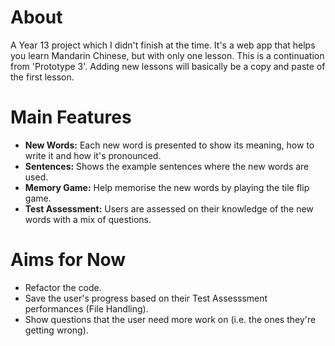 # About
A Year 13 project which I didn't finish at the time. It's a web app that helps you learn Mandarin Chinese, but with only one lesson.
This is a continuation from 'Prototype 3'. Adding new lessons will basically be a copy and paste of the first lesson.

# Main Features
- **New Words:** Each new word is presented to show its meaning, how to write it and how it's pronounced.
- **Sentences:** Shows the example sentences where the new words are used.
- **Memory Game:** Help memorise the new words by playing the tile flip game.
- **Test Assessment:** Users are assessed on their knowledge of the new words with a mix of questions.

# Aims for Now
- Refactor the code.
- Save the user's progress based on their Test Assesssment performances (File Handling).
- Show questions that the user need more work on (i.e. the ones they're getting wrong).

